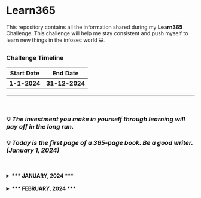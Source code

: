 # Learn365
This repository contains all the information shared during my <b>Learn365</b> Challenge. This challenge will help me stay consistent and push myself to learn new things in the infosec world :computer:.

### Challenge Timeline
**Start Date** | **End Date**
---            | ---
**1-1-2024**   |  **31-12-2024**

<hr>
<br>

### :bulb: *The investment you make in yourself through learning will pay off in the long run.*
### :bulb: *Today is the first page of a 365-page book. Be a good writer. (January 1, 2024)*
<br>

<!-- Days start -->

<br>
<details>
  <summary><b>*** JANUARY, 2024 ***</b></summary>

ID | Day | Topic
--- | --- | ---
** 1 ** | **January 1, 2024** | [**<ul><li> "Hands-on Linux for DevOps & Cloud Engineers - Step 01" </li></ul>**](/Months/January/January-1-2024.md)
** 2 ** | **January 2, 2024** | [**<ul><li> "Hands-on Linux for DevOps & Cloud Engineers - Step 02" </li></ul>**](/Months/January/January-2-2024.md)
** 3 ** | **January 3, 2024** | [**<ul><li> "Hands-on Linux for DevOps & Cloud Engineers - Step 03" </li></ul>**](/Months/January/January-3-2024.md)
** 4 ** | **January 4, 2024** | [**<ul><li> "Hands-on Linux for DevOps & Cloud Engineers - Step 04" </li></ul>**](/Months/January/January-4-2024.md)
** 5 ** | **January 5, 2024** | [**<ul><li> "Hands-on Linux for DevOps & Cloud Engineers - Step 05" </li></ul>**](/Months/January/January-5-2024.md)
** 6 ** | **January 6, 2024** | [**<ul><li> "Hands-on Linux for DevOps & Cloud Engineers - Step 06" </li></ul>**](/Months/January/January-6-2024.md)
** 7 ** | **January 7, 2024** | [**<ul><li> "Hands-on Linux for DevOps & Cloud Engineers - Step 07" </li></ul>**](/Months/January/January-7-2024.md)
** 9 ** | **January 8, 2024** | [**<ul><li> "Hands-on Linux for DevOps & Cloud Engineers - Step 08" </li></ul>**](/Months/January/January-8-2024.md)
** 9 ** | **January 9, 2024** | [**<ul><li> "Hands-on Linux for DevOps & Cloud Engineers - Step 09" </li></ul>**](/Months/January/January-9-2024.md)
** 10 ** | **January 10, 2024** | [**<ul><li> "Hands-on Linux for DevOps & Cloud Engineers - Step 10" </li></ul>**](/Months/January/January-10-2024.md)
** 11 ** | **January 11, 2024** | [**<ul><li> "Hands-on Linux for DevOps & Cloud Engineers - Step 11" </li></ul>**](/Months/January/January-11-2024.md)
** 12 ** | **January 12, 2024** | [**<ul><li> "Hands-on Linux for DevOps & Cloud Engineers - Step 12" </li></ul>**](/Months/January/January-12-2024.md)
** 13 ** | **January 13, 2024** | [**<ul><li> "Hands-on Linux for DevOps & Cloud Engineers - Step 13" </li></ul>**](/Months/January/January-13-2024.md)
** 14 ** | **January 14, 2024** | [**<ul><li> "Malware Analysis Fundamentals - Step 01" </li></ul>**](/Months/January/January-14-2024.md)
** 15 ** | **January 15, 2024** | [**<ul><li> "Hands-on Linux for DevOps & Cloud Engineers - Step 14 and finish" </li></ul>**](/Months/January/January-15-2024.md)
** 16 ** | **January 16, 2024** | [**<ul><li> "Read write-ups on Recon" </li></ul>**](/Months/January/January-16-2024.md)
** 17 ** | **January 17, 2024** | [**<ul><li> "Read Blogs" </li></ul>**](/Months/January/January-17-2024.md)
** 18 ** | **January 18, 2024** | [**<ul><li> "Read Blogs" </li></ul>**](/Months/January/January-18-2024.md)
** 19 ** | **January 19, 2024** | [**<ul><li> "XXX" </li></ul>**](/Months/January/January-19-2024.md)
** 20 ** | **January 20, 2024** | [**<ul><li> "XXX" </li></ul>**](/Months/January/January-20-2024.md)
** 21 ** | **January 21, 2024** | [**<ul><li> "XXX" </li></ul>**](/Months/January/January-21-2024.md)
** 22 ** | **January 22, 2024** | [**<ul><li> "XXX" </li></ul>**](/Months/January/January-22-2024.md)
** 23 ** | **January 23, 2024** | [**<ul><li> "XXX" </li></ul>**](/Months/January/January-23-2024.md)
** 24 ** | **January 24, 2024** | [**<ul><li> "XXX" </li></ul>**](/Months/January/January-24-2024.md)
** 25 ** | **January 25, 2024** | [**<ul><li> "XXX" </li></ul>**](/Months/January/January-25-2024.md)
** 26 ** | **January 26, 2024** | [**<ul><li> "XXX" </li></ul>**](/Months/January/January-26-2024.md)
** 27 ** | **January 27, 2024** | [**<ul><li> "XXX" </li></ul>**](/Months/January/January-27-2024.md)

</details>
<br>
<details>
  <summary><b>*** FEBRUARY, 2024 ***</b></summary>

ID | Day | Topic
--- | --- | ---
** 1 ** | **February 1, 2024** | [**<ul><li> "xXx" </li></ul>**](/Months/February/ex.md)

</details>